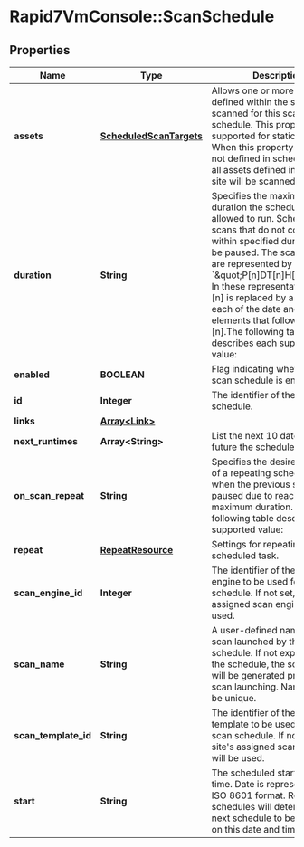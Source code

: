 # Rapid7VmConsole::ScanSchedule

## Properties
Name | Type | Description | Notes
------------ | ------------- | ------------- | -------------
**assets** | [**ScheduledScanTargets**](ScheduledScanTargets.md) | Allows one or more assets defined within the site to be scanned for this scan schedule. This property is only supported for static sites. When this property is &#x60;null&#x60;, or not defined in schedule, then all assets defined in the static site will be scanned. | [optional] 
**duration** | **String** | Specifies the maximum duration the scheduled scan is allowed to run. Scheduled scans that do not complete within specified duration will be paused. The scan duration are represented by the format &#x60;\&quot;P[n]DT[n]H[n]M\&quot;&#x60;. In these representations, the [n] is replaced by a value for each of the date and time elements that follow the [n].The following table describes each supported value:  | Value | Description |  | ---------- | ---------------- |  | P | The duration designator. It must be placed at the start of the duration representation. |  | D | The day designator that follows the value for the number of days. |  | T | The time designator that precedes the time portion of the representation. |  | H | The hour designator that follows the value for the number of hours. |  | M | The minute designator that follows the value for the number of minutes. |  For example, &#x60;\&quot;P5DT10H30M\&quot;&#x60; represents a duration of \&quot;5 days, 10 hours, and 30 minutes\&quot;. Each duration designator is optional; however, at least one must be specified and it must be preceded by the &#x60;\&quot;P\&quot;&#x60; designator.   | [optional] 
**enabled** | **BOOLEAN** | Flag indicating whether the scan schedule is enabled. | 
**id** | **Integer** | The identifier of the scan schedule. | [optional] 
**links** | [**Array&lt;Link&gt;**](Link.md) |  | [optional] 
**next_runtimes** | **Array&lt;String&gt;** | List the next 10 dates in the future the schedule will launch.  | [optional] 
**on_scan_repeat** | **String** | Specifies the desired behavior of a repeating scheduled scan when the previous scan was paused due to reaching is maximum duration. The following table describes each supported value:  | Value | Description |  | ---------- | ---------------- |  | restart-scan | Stops the previously-paused scan and launches a new scan if the previous scan did not complete within the specified duration. If the previous scheduled scan was not paused, then a new scan is launched. |  | resume-scan | Resumes the previously-paused scan if the previous scan did not complete within the specified duration. If the previous scheduled scan was not paused, then a new scan is launched. |   | 
**repeat** | [**RepeatResource**](RepeatResource.md) | Settings for repeating a scheduled task. | [optional] 
**scan_engine_id** | **Integer** | The identifier of the scan engine to be used for this scan schedule. If not set, the site&#39;s assigned scan engine will be used. | [optional] 
**scan_name** | **String** | A user-defined name for the scan launched by the schedule. If not explicitly set in the schedule, the scan name will be generated prior to the scan launching. Names must be unique. | [optional] 
**scan_template_id** | **String** | The identifier of the scan template to be used for this scan schedule. If not set, the site&#39;s assigned scan template will be used. | [optional] 
**start** | **String** | The scheduled start date and time. Date is represented in ISO 8601 format. Repeating schedules will determine the next schedule to begin based on this date and time. | 


